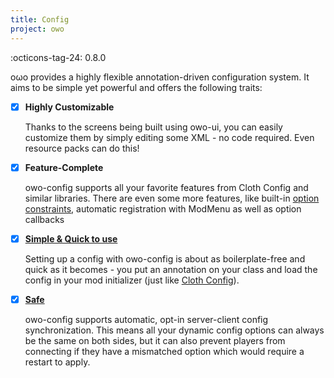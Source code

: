 ```yaml
---
title: Config
project: owo
---
```


:octicons-tag-24: 0.8.0

oωo provides a highly flexible annotation-driven configuration system. It aims to be simple yet powerful and offers the following traits:

- [x] **Highly Customizable**
    
    Thanks to the screens being built using owo-ui, you can easily customize them by simply editing some XML - no code required. Even resource packs can do this!

- [x] **Feature-Complete**
    
    owo-config supports all your favorite features from Cloth Config and similar libraries. There are even some more features, like built-in [option constraints](constraints.md), automatic registration with ModMenu as well as option callbacks

- [x] **[Simple & Quick to use](getting-started.md)**
    
    Setting up a config with owo-config is about as boilerplate-free and quick as it becomes - you put an annotation on your class and load the config in your mod initializer (just like [Cloth Config](https://modrinth.com/mod/cloth-config)).

- [x] [**Safe**](synchronization.md)
    
    owo-config supports automatic, opt-in server-client config synchronization. This means all your dynamic config options can always be the same on both sides, but it can also prevent players from connecting if they have a mismatched option which would require a restart to apply.
